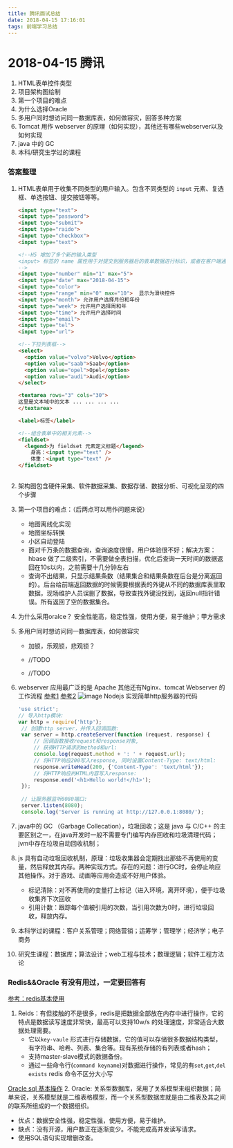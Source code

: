 ```yaml
---
title: 腾讯面试总结
date: 2018-04-15 17:16:01
tags: 前端学习总结
---
```


# 2018-04-15 腾讯 

1. HTML表单控件类型
2. 项目架构图绘制
3. 第一个项目的难点
4. 为什么选择Oracle
5. 多用户同时想访问同一数据库表，如何做容灾，回答多种方案
6. Tomcat 用作 webserver 的原理（如何实现），其他还有哪些webserver以及如何实现
7. java 中的 GC
8. 本科/研究生学过的课程

### 答案整理

1. HTML表单用于收集不同类型的用户输入。包含不同类型的 `input` 元素、复选框、单选按钮、提交按钮等等。 

   ```html
   <input type="text">
   <input type="password">
   <input type="submit">
   <input type="raido">
   <input type="checkbox">
   <input type="text">

   <!--H5 增加了多个新的输入类型
   <input> 标签的 name 属性用于对提交到服务器后的表单数据进行标识，或者在客户端通过 js 引用表单数据。
   -->
   <input type="number" min="1" max="5">
   <input type="date" max="2018-04-15">
   <input type="color">
   <input type="range" min="0" max="10">  显示为滑块控件
   <input type="month"> 允许用户选择月份和年份
   <input type="week"> 允许用户选择周和年
   <input type="time"> 允许用户选择时间
   <input type="email">
   <input type="tel">
   <input type="url">

   ```

   ```html
   <!--下拉列表框-->
   <select>
     <option value="volvo">Volvo</option>
     <option value="saab">Saab</option>
     <option value="opel">Opel</option>
     <option value="audi">Audi</option>
   </select>

   <textarea rows="3" cols="30">
   这里是文本域中的文本 ... ... ... ...
   </textarea>

   <label>标签</label>

   <!--组合表单中的相关元素-->
   <fieldset>
     <legend>为 fieldset 元素定义标题</legend>
       身高：<input type="text" />
       体重：<input type="text" />
   </fieldset>
     
   ```


2.  架构图包含硬件采集、软件数据采集、数据存储、数据分析、可视化呈现的四个步骤

3.  第一个项目的难点：（后两点可以用作问题来说）

    - 地图离线化实现
    - 地图坐标转换
    - 小区自动登陆
    - 面对千万条的数据查询，查询速度很慢，用户体验很不好；解决方案：hbase 做了二级索引，不需要做全表扫描，优化后查询一天时间的数据返回在10s以内，之前需要十几分钟左右
    - 查询不出结果，只显示结果条数（结果集合和结果条数在后台是分离返回的）。后台给前端返回数据的时候需要根据表的外键从不同的数据库表里取数据，现场维护人员误删了数据，导致查找外键没找到，返回null指针错误。所有返回了空的数据集合。

4.  为什么采用oralce？ 安全性能高，稳定性强，使用方便，易于维护；甲方需求

5.  多用户同时想访问同一数据库表，如何做容灾

    -  加锁，乐观锁，悲观锁？

    -  //TODO

    -  //TODO


6. webserver 应用最广泛的是 Apache 其他还有Nginx、tomcat
   Webserver 的工作流程  [参考1](https://blog.csdn.net/imjtrszy/article/details/53576374) [参考2](https://blog.csdn.net/martinwangjun/article/details/77659336)
   ![image](https://img-blog.csdn.net/20161211224045888?watermark/2/text/aHR0cDovL2Jsb2cuY3Nkbi5uZXQvaW1qdHJzenk=/font/5a6L5L2T/fontsize/400/fill/I0JBQkFCMA==/dissolve/70/gravity/SouthEast)
   Nodejs 实现简单http服务器的代码

   ```js
   'use strict';
   // 导入http模块:
   var http = require('http');
    // 创建http server，并传入回调函数:
    var server = http.createServer(function (request, response) {
        // 回调函数接收request和response对象,
        // 获得HTTP请求的method和url:
        console.log(request.method + ': ' + request.url);
        // 将HTTP响应200写入response, 同时设置Content-Type: text/html:
        response.writeHead(200, {'Content-Type': 'text/html'});
        // 将HTTP响应的HTML内容写入response:
        response.end('<h1>Hello world!</h1>');
    });
    
    // 让服务器监听8080端口:
    server.listen(8080);
    console.log('Server is running at http://127.0.0.1:8080/');
   ```


7.  java中的 GC （Garbage Collecation），垃圾回收；这是 java 与 C/C++ 的主要区别之一，在java开发时一般不需要专门编写内存回收和垃圾清理代码；jvm中存在垃圾自动回收机制；

8.  js 具有自动垃圾回收机制，原理：垃圾收集器会定期找出那些不再使用的变量，然后释放其内存。两种实现方式。存在的问题：进行GC时，会停止响应其他操作。对于游戏、动画等应用会造成不好用户体验。
     - 标记清除：对不再使用的变量打上标记（进入环境，离开环境），便于垃圾收集齐下次回收
     - 引用计数：跟踪每个值被引用的次数，当引用次数为0时，进行垃圾回收，释放内存。

9.  本科学过的课程：客户关系管理；网络营销；运筹学；管理学；经济学；电子商务

10.  研究生课程：数据库；算法设计；web工程与技术；数理逻辑；软件工程方法论




### Redis&&Oracle 有没有用过，一定要回答有

[参考：redis基本使用](https://blog.csdn.net/softwave/article/details/51084101)
1. Reids：有但接触的不是很多，redis是把数据全部放在内存中进行操作，它的特点是数据读写速度非常快，最高可以支持10w/s 的处理速度，非常适合大数据处理需要。
    - 它以`key-vaule` 形式进行存储数据，它的值可以存储很多数据结构类型，有字符串、哈希、列表、集合等。现有系统存储的有列表或者hash；
    - 支持master-slave模式的数据备份。
    - 通过一些命令行(`command keyname`)对数据进行操作，常见的有`set`,`get`,`del` `exists`  redis 命令不区分大小写

[Oracle  sql 基本操作](https://www.cnblogs.com/opensesame/p/6073965.html)
2. Oracle: 关系型数据库，采用了关系模型来组织数据；简单来说，关系模型就是二维表格模型，而一个关系型数据库就是由二维表及其之间的联系所组成的一个数据组织。
  - 优点：数据安全性强，稳定性强，使用方便，易于维护。
  - 缺点：没有开源，用户数正在逐渐变少。不能完成高并发读写请求。
  - 使用SQL语句实现增删改查。